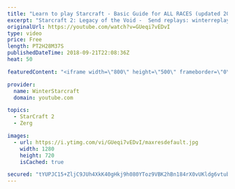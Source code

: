```yaml
---
title: "Learn to play Starcraft - Basic Guide for ALL RACES (updated 2017) #2"
excerpt: "Starcraft 2: Legacy of the Void -  Send replays: winterreplays@gmail.com ( -- Watch live at https://www.twitch.tv/wintergaming"
originalUrl: https://youtube.com/watch?v=GUeqi7vEDvI
type: video
price: Free
length: PT2H28M37S
publishedDateTime: 2018-09-21T22:08:36Z
heat: 50

featuredContent: "<iframe width=\"800\" height=\"500\" frameborder=\"0\" src=\"https://www.youtube.com/embed/GUeqi7vEDvI\" allow=\"accelerometer; autoplay; encrypted-media; gyroscope; picture-in-picture\" allowfullscreen></iframe>"

provider:
  name: WinterStarcraft
  domain: youtube.com

topics:
  - StarCraft 2
  - Zerg

images:
  - url: https://i.ytimg.com/vi/GUeqi7vEDvI/maxresdefault.jpg
    width: 1280
    height: 720
    isCached: true

secured: "tYUPJC15+ZljC9JUh4XkK40gHkj9h080YToz9VBK2hBn184rX0vUKldg6vtubqM/CFaV+GO/Dj34WGsMB05nseKTZkt5WB+Dg7ugsxBzS4Q9QbHL90mzIJxPX6Gftm6nE+S0yGHocvuIoZfWKojhyBSLbcAUwtHbzmwsoE9oAcbMyukQFXzZWIeG69N/NYKUg8pglKOP4wYimDMeGq082j8+En4IDhc6UGxx3L3QlWJGwuTKoLGCksk04Jka3X4kRD2P7buSHXskUUxKPdeC1je4xljzy3oJuNZPO7nBDARhl41hz3vsiSDwBBQSLz0YSP2mYILeYzVB1rx4PjclbH9S9hraw0EBTeLfJfdvMYwqDDvKXQyPN8AmnLW1PP80/DecMguFAbq3k/L3j/tmDWnFiA8yfsXOPIKonut+7uY=;Ht8Q/clJsjZeZ1sqUte2iA=="
---
```


